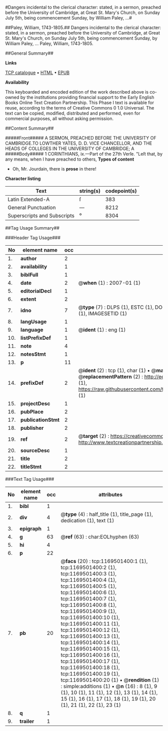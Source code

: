 #Dangers incidental to the clerical character: stated, in a sermon, preached before the University of Cambridge, at Great St. Mary's Church, on Sunday July 5th, being commencement Sunday, by William Paley, ...#

##Paley, William, 1743-1805.##
Dangers incidental to the clerical character: stated, in a sermon, preached before the University of Cambridge, at Great St. Mary's Church, on Sunday July 5th, being commencement Sunday, by William Paley, ...
Paley, William, 1743-1805.

##General Summary##

**Links**

[TCP catalogue](http://www.ota.ox.ac.uk/tcp/)  • 
[HTML](http://tei.it.ox.ac.uk/tcp/Texts-HTML/free/004/004847523.html)  • 
[EPUB](http://tei.it.ox.ac.uk/tcp/Texts-EPUB/free/004/004847523.epub)

**Availability**

This keyboarded and encoded edition of the
	       work described above is co-owned by the institutions
	       providing financial support to the Early English Books
	       Online Text Creation Partnership. This Phase I text is
	       available for reuse, according to the terms of Creative
	       Commons 0 1.0 Universal. The text can be copied,
	       modified, distributed and performed, even for
	       commercial purposes, all without asking permission.


##Content Summary##

#####Front#####
A SERMON, PREACHED BEFORE THE UNIVERSITY OF CAMBRIDGE.TO LOWTHER YATES, D. D. VICE CHANCELLOR, AND THE HEADS OF COLLEGES IN THE UNIVERSITY OF CAMBRIDGE; A
#####Body#####
1 CORINTHIANS, ix.—Part of the 27th Verſe. "Leſt that, by any means, when I have preached to others,
**Types of content**

  * Oh, Mr. Jourdain, there is **prose** in there!

**Character listing**


|Text|string(s)|codepoint(s)|
|---|---|---|
|Latin Extended-A|ſ|383|
|General Punctuation|—|8212|
|Superscripts             and Subscripts|⁰|8304|

##Tag Usage Summary##

###Header Tag Usage###

|No|element name|occ|attributes|
|---|---|---|---|
|1.|__author__|2||
|2.|__availability__|1||
|3.|__biblFull__|1||
|4.|__date__|2| @__when__ (1) : 2007-01 (1)|
|5.|__editorialDecl__|1||
|6.|__extent__|2||
|7.|__idno__|7| @__type__ (7) : DLPS (1), ESTC (1), DOCNO (1), TCP (1), GALEDOCNO (1), CONTENTSET (1), IMAGESETID (1)|
|8.|__langUsage__|1||
|9.|__language__|1| @__ident__ (1) : eng (1)|
|10.|__listPrefixDef__|1||
|11.|__note__|4||
|12.|__notesStmt__|1||
|13.|__p__|11||
|14.|__prefixDef__|2| @__ident__ (2) : tcp (1), char (1)  •  @__matchPattern__ (2) : ([0-9\-]+):([0-9IVX]+) (1), (.+) (1)  •  @__replacementPattern__ (2) : http://eebo.chadwyck.com/downloadtiff?vid=$1&page=$2 (1), https://raw.githubusercontent.com/textcreationpartnership/Texts/master/tcpchars.xml#$1 (1)|
|15.|__projectDesc__|1||
|16.|__pubPlace__|2||
|17.|__publicationStmt__|2||
|18.|__publisher__|2||
|19.|__ref__|2| @__target__ (2) : https://creativecommons.org/publicdomain/zero/1.0/ (1), http://www.textcreationpartnership.org/docs/. (1)|
|20.|__sourceDesc__|1||
|21.|__title__|2||
|22.|__titleStmt__|2||


###Text Tag Usage###

|No|element name|occ|attributes|
|---|---|---|---|
|1.|__bibl__|1||
|2.|__div__|4| @__type__ (4) : half_title (1), title_page (1), dedication (1), text (1)|
|3.|__epigraph__|1||
|4.|__g__|63| @__ref__ (63) : char:EOLhyphen (63)|
|5.|__hi__|4||
|6.|__p__|22||
|7.|__pb__|20| @__facs__ (20) : tcp:1169501400:1 (1), tcp:1169501400:2 (1), tcp:1169501400:3 (1), tcp:1169501400:4 (1), tcp:1169501400:5 (1), tcp:1169501400:6 (1), tcp:1169501400:7 (1), tcp:1169501400:8 (1), tcp:1169501400:9 (1), tcp:1169501400:10 (1), tcp:1169501400:11 (1), tcp:1169501400:12 (1), tcp:1169501400:13 (1), tcp:1169501400:14 (1), tcp:1169501400:15 (1), tcp:1169501400:16 (1), tcp:1169501400:17 (1), tcp:1169501400:18 (1), tcp:1169501400:19 (1), tcp:1169501400:20 (1)  •  @__rendition__ (1) : simple:additions (1)  •  @__n__ (16) : 8 (1), 9 (1), 10 (1), 11 (1), 12 (1), 13 (1), 14 (1), 15 (1), 16 (1), 17 (1), 18 (1), 19 (1), 20 (1), 21 (1), 22 (1), 23 (1)|
|8.|__q__|1||
|9.|__trailer__|1||
